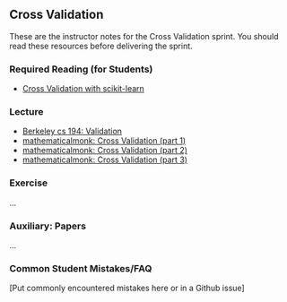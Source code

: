 ## Cross Validation

These are the instructor notes for the Cross Validation sprint.  You should read these resources before delivering the sprint.

### Required Reading (for Students)

* [Cross Validation with scikit-learn][2]

### Lecture

* [Berkeley cs 194: Validation][1]
* [mathematicalmonk: Cross Validation (part 1)][1.1]
* [mathematicalmonk: Cross Validation (part 2)][1.2]
* [mathematicalmonk: Cross Validation (part 3)][1.3]

### Exercise

...

### Auxiliary: Papers

...

### Common Student Mistakes/FAQ

[Put commonly encountered mistakes here or in a Github issue]

<!-- references -->

[1]: resources/cs194-cross-validate.pdf
[1.1]: https://www.youtube.com/watch?v=m5StqDv-YlM&list=PLD0F06AA0D2E8FFBA&index=78
[1.2]: https://www.youtube.com/watch?v=OcJwdF8zBjM&list=PLD0F06AA0D2E8FFBA&index=79
[1.3]: https://www.youtube.com/watch?v=mvbBycl8BNM&index=80&list=PLD0F06AA0D2E8FFBA

[2]: http://www.astroml.org/sklearn_tutorial/practical.html
[3]: http://blog.yhathq.com/posts/naive-bayes-in-python.html

